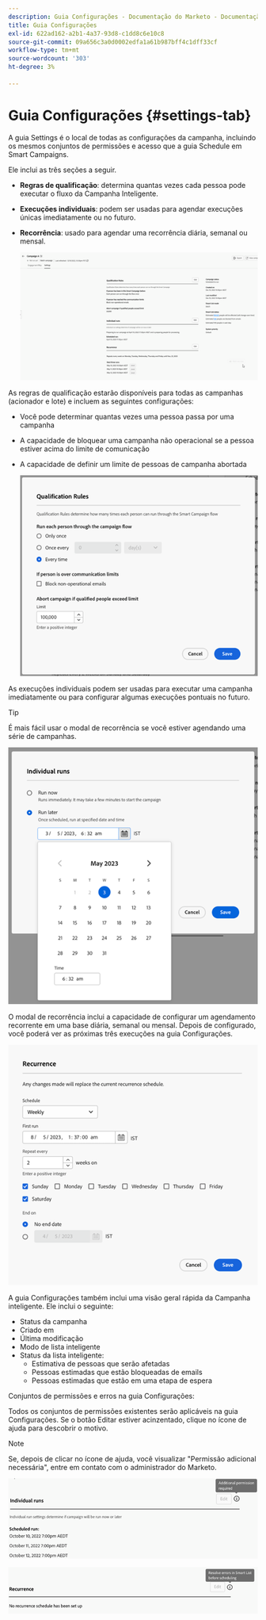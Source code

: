 ```yaml
---
description: Guia Configurações - Documentação do Marketo - Documentação do produto
title: Guia Configurações
exl-id: 622ad162-a2b1-4a37-93d8-c1dd8c6e10c8
source-git-commit: 09a656c3a0d0002edfa1a61b987bff4c1dff33cf
workflow-type: tm+mt
source-wordcount: '303'
ht-degree: 3%

---
```


# Guia Configurações {#settings-tab}

A guia Settings é o local de todas as configurações da campanha, incluindo os mesmos conjuntos de permissões e acesso que a guia Schedule em Smart Campaigns.

Ele inclui as três seções a seguir.

* **Regras de qualificação**: determina quantas vezes cada pessoa pode executar o fluxo da Campanha Inteligente.

* **Execuções individuais**: podem ser usadas para agendar execuções únicas imediatamente ou no futuro.

* **Recorrência**: usado para agendar uma recorrência diária, semanal ou mensal.

  ![](assets/settings-tab-1.png)

As regras de qualificação estarão disponíveis para todas as campanhas (acionador e lote) e incluem as seguintes configurações:

* Você pode determinar quantas vezes uma pessoa passa por uma campanha
* A capacidade de bloquear uma campanha não operacional se a pessoa estiver acima do limite de comunicação
* A capacidade de definir um limite de pessoas de campanha abortada

  ![](assets/settings-tab-2.png)

As execuções individuais podem ser usadas para executar uma campanha imediatamente ou para configurar algumas execuções pontuais no futuro.

>[!TIP]
>
>É mais fácil usar o modal de recorrência se você estiver agendando uma série de campanhas.

![](assets/settings-tab-3.png)

O modal de recorrência inclui a capacidade de configurar um agendamento recorrente em uma base diária, semanal ou mensal. Depois de configurado, você poderá ver as próximas três execuções na guia Configurações.

![](assets/settings-tab-4.png)

A guia Configurações também inclui uma visão geral rápida da Campanha inteligente. Ele inclui o seguinte:

* Status da campanha
* Criado em
* Última modificação
* Modo de lista inteligente
* Status da lista inteligente:
   * Estimativa de pessoas que serão afetadas
   * Pessoas estimadas que estão bloqueadas de emails
   * Pessoas estimadas que estão em uma etapa de espera

Conjuntos de permissões e erros na guia Configurações:

Todos os conjuntos de permissões existentes serão aplicáveis na guia Configurações. Se o botão Editar estiver acinzentado, clique no ícone de ajuda para descobrir o motivo.

>[!NOTE]
>
>Se, depois de clicar no ícone de ajuda, você visualizar &quot;Permissão adicional necessária&quot;, entre em contato com o administrador do Marketo.

![](assets/settings-tab-5.png)

![](assets/settings-tab-6.png)
